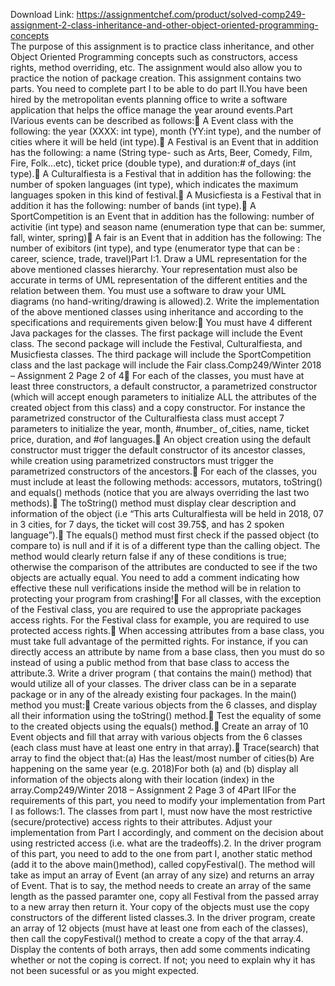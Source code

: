 Download Link: https://assignmentchef.com/product/solved-comp249-assignment-2-class-inheritance-and-other-object-oriented-programming-concepts
<br>
The purpose of this assignment is to practice class inheritance, and other Object Oriented Programming concepts such as constructors, access rights, method overriding, etc. The assignment would also allow you to practice the notion of package creation. This assignment contains two parts. You need to complete part I to be able to do part II.You have been hired by the metropolitan events planning office to write a software application that helps the office manage the year around events.Part IVarious events can be described as follows: A Event class with the following: the year (XXXX: int type), month (YY:int type), and the number of cities where it will be held (int type). A Festival is an Event that in addition has the following: a name (String type- such as Arts, Beer, Comedy, Film, Fire, Folk…etc), ticket price (double type), and duration:# of_days (int type). A Culturalfiesta is a Festival that in addition has the following: the number of spoken languages (int type), which indicates the maximum languages spoken in this kind of festival. A Musicfiesta is a Festival that in addition it has the following: number of bands (int type). A SportCompetition is an Event that in addition has the following: number of activitie (int type) and season name (enumeration type that can be: summer, fall, winter, spring) A fair is an Event that in addition has the following: The number of exibitors (int type), and type (enumerator type that can be : career, science, trade, travel)Part I:1. Draw a UML representation for the above mentioned classes hierarchy. Your representation must also be accurate in terms of UML representation of the different entities and the relation between them. You must use a software to draw your UML diagrams (no hand-writing/drawing is allowed).2. Write the implementation of the above mentioned classes using inheritance and according to the specifications and requirements given below: You must have 4 different Java packages for the classes. The first package will include the Event class. The second package will include the Festival, Culturalfiesta, and Musicfiesta classes. The third package will include the SportCompetition class and the last package will include the Fair class.Comp249/Winter 2018 – Assignment 2 Page 2 of 4 For each of the classes, you must have at least three constructors, a default constructor, a parametrized constructor (which will accept enough parameters to initialize ALL the attributes of the created object from this class) and a copy constructor. For instance the parametrized constructor of the Culturalfiesta class must accept 7 parameters to initialize the year, month, #number_ of_cities, name, ticket price, duration, and #of languages. An object creation using the default constructor must trigger the default constructor of its ancestor classes, while creation using parametrized constructors must trigger the parametrized constructors of the ancestors. For each of the classes, you must include at least the following methods: accessors, mutators, toString() and equals() methods (notice that you are always overriding the last two methods). The toString() method must display clear description and information of the object (i.e “This arts Culturalfiesta will be held in 2018, 07 in 3 cities, for 7 days, the ticket will cost 39.75$, and has 2 spoken language”). The equals() method must first check if the passed object (to compare to) is null and if it is of a different type than the calling object. The method would clearly return false if any of these conditions is true; otherwise the comparison of the attributes are conducted to see if the two objects are actually equal. You need to add a comment indicating how effective these null verifications inside the method will be in relation to protecting your program from crashing! For all classes, with the exception of the Festival class, you are required to use the appropriate packages access rights. For the Festival class for example, you are required to use protected access rights. When accessing attributes from a base class, you must take full advantage of the permitted rights. For instance, if you can directly access an attribute by name from a base class, then you must do so instead of using a public method from that base class to access the attribute.3. Write a driver program ( that contains the main() method) that would utilize all of your classes. The driver class can be in a separate package or in any of the already existing four packages. In the main() method you must: Create various objects from the 6 classes, and display all their information using the toString() method. Test the equality of some to the created objects using the equals() method. Create an array of 10 Event objects and fill that array with various objects from the 6 classes (each class must have at least one entry in that array). Trace(search) that array to find the object that:(a) Has the least/most number of cities(b) Are happening on the same year (e.g. 2018)For both (a) and (b) display all information of the objects along with their location (index) in the array.Comp249/Winter 2018 – Assignment 2 Page 3 of 4Part IIFor the requirements of this part, you need to modify your implementation from Part I as follows:1. The classes from part I, must now have the most restrictive (secure/protective) access rights to their attributes. Adjust your implementation from Part I accordingly, and comment on the decision about using restricted access (i.e. what are the tradeoffs).2. In the driver program of this part, you need to add to the one from part I, another static method (add it to the above main()method), called copyFestival(). The method will take as imput an array of Event (an array of any size) and returns an array of Event. That is to say, the method needs to create an array of the same length as the passed paramter one, copy all Festival from the passed array to a new array then return it. Your copy of the objects must use the copy constructors of the different listed classes.3. In the driver program, create an array of 12 objects (must have at least one from each of the classes), then call the copyFestival() method to create a copy of the that array.4. Display the contents of both arrays, then add some comments indicating whether or not the coping is correct. If not; you need to explain why it has not been sucessful or as you might expected.